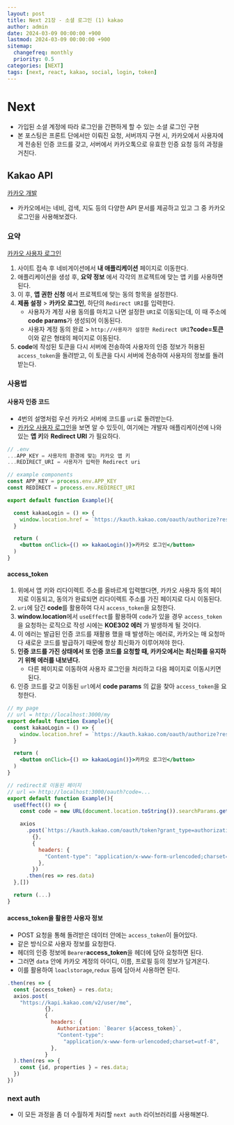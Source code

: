 ```yaml
---
layout: post
title: Next 21장 - 소셜 로그인 (1) kakao
author: admin
date: 2024-03-09 00:00:00 +900
lastmod: 2024-03-09 00:00:00 +900
sitemap:
  changefreq: monthly
  priority: 0.5
categories: [NEXT]
tags: [next, react, kakao, social, login, token]
---
```


# Next

- 가입된 소셜 계정에 따라 로그인을 간편하게 할 수 있는 소셜 로그인 구현
- 본 포스팅은 프론트 단에서만 이뤄진 요청, 서버까지 구현 시, 카카오에서 사용자에게 전송된 인증 코드를 갖고, 서버에서 카카오톡으로 유효한 인증 요청 등의 과정을 거친다.

## Kakao API

[카카오 개발](https://developers.kakao.com/console/app)

- 카카오에서는 네비, 검색, 지도 등의 다양한 API 문서를 제공하고 있고 그 중 카카오 로그인을 사용해보겠다.

### 요약

[카카오 사용자 로그인](https://developers.kakao.com/docs/latest/ko/kakaologin/rest-api)

1. 사이트 접속 후 네비게이션에서 **내 애플리케이션** 페이지로 이동한다.
2. 애플리케이션을 생성 후, **요약 정보** 에서 각각의 프로젝트에 맞는 앱 키를 사용하면 된다.
3. 이 후, **앱 권한 신청** 에서 프로젝트에 맞는 동의 항목을 설정한다.
4. **제품 설정** > **카카오 로그인**, 하단의 `Redirect URI`를 입력한다.
   - 사용자가 계정 사용 동의를 마치고 나면 설정한 `URI`로 이동되는데, 이 때 주소에 **code params**가 생성되어 이동된다.
   - 사용자 계정 동의 완료 > `http://사용자가 설정한 Redirect URI`**?code=토큰** 이와 같은 형태의 페이지로 이동된다.
5. **code**에 작성된 토큰을 다시 서버에 전송하여 사용자의 인증 정보가 허용된 `access_token`을 돌려받고, 이 토큰을 다시 서버에 전송하여 사용자의 정보를 돌려받는다.

### 사용법

#### 사용자 인증 코드

- 4번의 설명처럼 우선 카카오 서버에 코드를 `uri`로 돌려받는다.
- [카카오 사용자 로그인](https://developers.kakao.com/docs/latest/ko/kakaologin/rest-api)을 보면 알 수 있듯이, 여기에는 개발자 애플리케이션에 나와있는 **앱 키**와 **Redirect URI** 가 필요하다.

```jsx
// .env
...APP_KEY = 사용자의 환경에 맞는 카카오 앱 키
...REDIRECT_URI = 사용자가 입력한 Redirect uri

// example components
const APP_KEY = process.env.APP_KEY
const REDIRECT = process.env.REDIRECT_URI

export default function Example(){

  const kakaoLogin = () => {
    window.location.href = `https://kauth.kakao.com/oauth/authorize?response_type=code&client_id=${APP_KEY}&redirect_uri=${REDIRECT}`
  }

  return (
    <button onClick={() => kakaoLogin()}>카카오 로그인</button>
  )
}
```

#### access_token

1. 위에서 앱 키와 리다이렉트 주소를 올바르게 입력했다면, 카카오 사용자 동의 페이지로 이동되고, 동의가 완료되면 리다이렉트 주소를 가진 페이지로 다시 이동된다.
2. `uri`에 담긴 **code**를 활용하여 다시 `access_token`을 요청한다.
3. **window.location**에서 `useEffect`를 활용하여 `code`가 있을 경우 `access_token`을 요청하는 로직으로 작성 시에는 **KOE302 에러** 가 발생하게 될 것이다.
4. 이 에러는 발급된 인증 코드를 재활용 했을 때 발생하는 에러로, 카카오는 매 요청마다 새로운 코드를 발급하기 때문에 항상 최신화가 이루어져야 한다.
5. **인증 코드를 가진 상태에서 또 인증 코드를 요청할 때, 카카오에서는 최신화를 유지하기 위해 에러를 내보낸다.**
   - 다른 페이지로 이동하여 사용자 로그인을 처리하고 다음 페이지로 이동시키면 된다.
6. 인증 코드를 갖고 이동된 `url`에서 **code params** 의 값을 찾아 `access_token`을 요청한다.

```jsx
// my page
// url = http://localhost:3000/my
export default function Example(){
  const kakaoLogin = () => {
    window.location.href = `https://kauth.kakao.com/oauth/authorize?response_type=code&client_id=${APP_KEY}&redirect_uri=${REDIRECT}`
  }

  return (
    <button onClick={() => kakaoLogin()}>카카오 로그인</button>
  )
}

// redirect로 이동된 페이지
// url => http://localhost:3000/oauth?code=...
export default function Example(){
  useEffect(() => {
    const code = new URL(document.location.toString()).searchParams.get("code");

    axios
      .post(`https://kauth.kakao.com/oauth/token?grant_type=authorization_code=${code}&client_id=${APP_KEY}&redirect)uri=${REDIRECT}`,
        {},
        {
          headers: {
            "Content-type": "application/x-www-form-urlencoded;charset=utf-8",
          },
        })
      .then(res => res.data)
  },[])

  return (...)
}
```

#### access_token을 활용한 사용자 정보

- POST 요청을 통해 돌려받은 데이터 안에는 `access_token`이 들어있다.
- 같은 방식으로 사용자 정보를 요청한다.
- 헤더의 인증 정보에 `Bearer`**access_token**을 헤더에 담아 요청하면 된다.
- 그러면 `data` 안에 카카오 계정의 아이디, 이름, 프로필 등의 정보가 담겨온다.
- 이를 활용하여 `loaclstorage`,`redux` 등에 담아서 사용하면 된다.

```jsx
.then(res => {
  const {access_token} = res.data;
  axios.post(
    "https://kapi.kakao.com/v2/user/me",
            {},
            {
              headers: {
                Authorization: `Bearer ${access_token}`,
                "Content-type":
                  "application/x-www-form-urlencoded;charset=utf-8",
              },
            }
  ).then(res => {
    const {id, properties } = res.data;
  })
})
```

### next auth

- 이 모든 과정을 좀 더 수월하게 처리할 `next auth` 라이브러리를 사용해본다.
